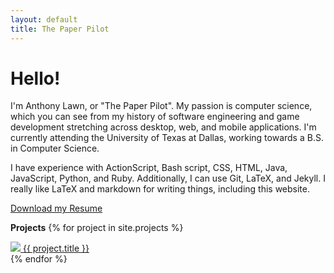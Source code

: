 ```yaml
---
layout: default
title: The Paper Pilot
---
```

# Hello!
I'm Anthony Lawn, or "The Paper Pilot". My passion is computer science, which you can see from my history of software engineering and game development stretching across desktop, web, and mobile applications. I'm currently attending the University of Texas at Dallas, working towards a B.S. in Computer Science.

I have experience with ActionScript, Bash script, CSS, HTML, Java, JavaScript, Python, and Ruby. Additionally, I can use Git, LaTeX, and Jekyll. I really like LaTeX and markdown for writing things, including this website.

[Download my Resume](https://drive.google.com/uc?export=download&id=0B4xCmMA9eS2jZExWTGhtbS1nT0k)

**Projects**
{% for project in site.projects %}
<div id="projects" style="overflow: hidden;">
  <div class="thumb">
    <a href="{{ project.permalink }}">
    <img src=".{{  project.permalink }}/thumb.png">
    <span class="thumbcaption"><p style="display: inline">
      {{ project.title }}
    </p></span></a>
  </div>
{% endfor %}
